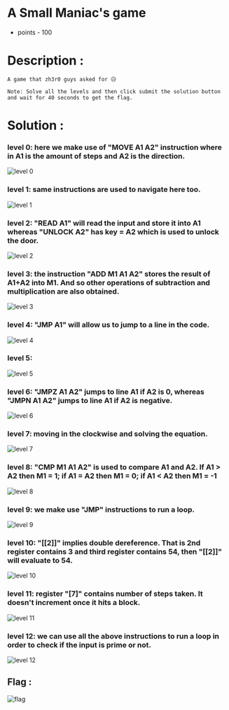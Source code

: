 # A Small Maniac's game

* points - 100

# Description :
```
A game that zh3r0 guys asked for 😥

Note: Solve all the levels and then click submit the solution button and wait for 40 seconds to get the flag. 
```

# Solution :

### level 0: here we make use of "MOVE A1 A2" instruction where in A1 is the amount of steps and A2 is the direction.

![level 0](https://github.com/shravya-bhaskara/CTF-s/blob/main/zh3r0CTF/level%200.png)

### level 1: same instructions are used to navigate here too. 

![level 1](https://github.com/shravya-bhaskara/CTF-s/blob/main/zh3r0CTF/level%201.png)

### level 2: "READ A1" will read the input and store it into A1 whereas "UNLOCK A2" has key = A2 which is used to unlock the door. 

![level 2](https://github.com/shravya-bhaskara/CTF-s/blob/main/zh3r0CTF/level%202.png)

### level 3: the instruction "ADD M1 A1 A2" stores the result of A1+A2 into M1. And so other operations of subtraction and multiplication are also obtained.

![level 3](https://github.com/shravya-bhaskara/CTF-s/blob/main/zh3r0CTF/level%203.png)

### level 4: "JMP A1" will allow us to jump to a line in the code.

![level 4](https://github.com/shravya-bhaskara/CTF-s/blob/main/zh3r0CTF/level%204.png)

### level 5: 

![level 5](https://github.com/shravya-bhaskara/CTF-s/blob/main/zh3r0CTF/level%205.png)

### level 6: "JMPZ A1 A2" jumps to line A1 if A2 is 0, whereas "JMPN A1 A2" jumps to line A1 if A2 is negative.

![level 6](https://github.com/shravya-bhaskara/CTF-s/blob/main/zh3r0CTF/level%206.png)

### level 7: moving in the clockwise and solving the equation.

![level 7](https://github.com/shravya-bhaskara/CTF-s/blob/main/zh3r0CTF/level%207.png)

### level 8: "CMP M1 A1 A2" is used to compare A1 and A2. If A1 > A2 then M1 = 1; if A1 = A2 then M1 = 0; if A1 < A2 then M1 = -1

![level 8](https://github.com/shravya-bhaskara/CTF-s/blob/main/zh3r0CTF/level%208.png)

### level 9: we make use "JMP" instructions to run a loop.

![level 9](https://github.com/shravya-bhaskara/CTF-s/blob/main/zh3r0CTF/level%209.png)

### level 10: "[[2]]" implies double dereference. That is 2nd register contains 3 and third register contains 54, then "[[2]]" will evaluate to 54.

![level 10](https://github.com/shravya-bhaskara/CTF-s/blob/main/zh3r0CTF/level%2010.png)

### level 11: register "[7]" contains number of steps taken. It doesn't increment once it hits a block.

![level 11](https://github.com/shravya-bhaskara/CTF-s/blob/main/zh3r0CTF/level%2011.png)

### level 12: we can use all the above instructions to run a loop in order to check if the input is prime or not. 

![level 12](https://github.com/shravya-bhaskara/CTF-s/blob/main/zh3r0CTF/level%2012.png)

## Flag :

![flag](https://github.com/shravya-bhaskara/CTF-s/blob/main/zh3r0CTF/flag.png)


